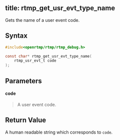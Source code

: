 title: rtmp_get_usr_evt_type_name
--------------------------

Gets the name of a user event code. 


## Syntax ##

```c
#include<openrtmp/rtmp/rtmp_debug.h>

const char* rtmp_get_usr_evt_type_name( 
	rtmp_usr_evt_t code
);
```

## Parameters ##
#### code ####
> A user event code.

## Return Value ##
A human readable string which corresponds to `code`.
